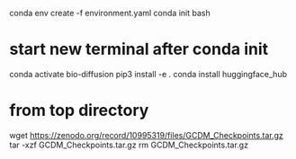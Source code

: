 conda env create -f environment.yaml
conda init bash
# start new terminal after conda init
conda activate bio-diffusion
pip3 install -e .
conda install huggingface_hub

# from top directory
wget https://zenodo.org/record/10995319/files/GCDM_Checkpoints.tar.gz
tar -xzf GCDM_Checkpoints.tar.gz
rm GCDM_Checkpoints.tar.gz


